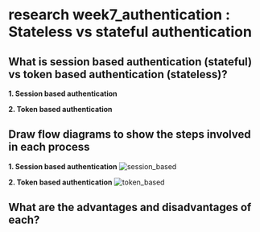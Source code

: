 # research week7_authentication : Stateless vs stateful authentication

## What is session based authentication (stateful) vs token based authentication (stateless)?
**1. Session based authentication**




**2. Token based authentication**




## Draw flow diagrams to show the steps involved in each process

**1. Session based authentication**
![session_based](https://i.imgur.com/cGa7eQn.png)


**2. Token based authentication**
![token_based](https://i.imgur.com/OCD5AJB.png)




## What are the advantages and disadvantages of each?
